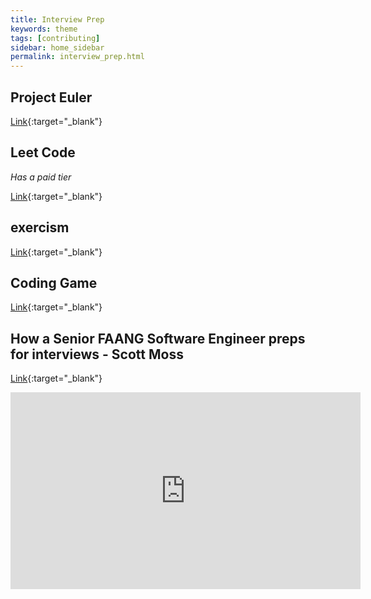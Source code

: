 ```yaml
---
title: Interview Prep
keywords: theme
tags: [contributing]
sidebar: home_sidebar
permalink: interview_prep.html
---
```


## Project Euler
[Link](https://projecteuler.net/){:target="_blank"}

## Leet Code

*Has a paid tier*

[Link](https://leetcode.com/){:target="_blank"}

## exercism

[Link](https://exercism.io/){:target="_blank"}

## Coding Game

[Link](https://www.codingame.com/start){:target="_blank"}

## How a Senior FAANG Software Engineer preps for interviews - Scott Moss

[Link](https://www.youtube.com/watch?v=QFXzTMIPM9Y){:target="_blank"}

<iframe width="560" height="315" src="https://www.youtube.com/embed/QFXzTMIPM9Y" title="YouTube video player" frameborder="0" allow="accelerometer; autoplay; clipboard-write; encrypted-media; gyroscope; picture-in-picture" allowfullscreen></iframe>
